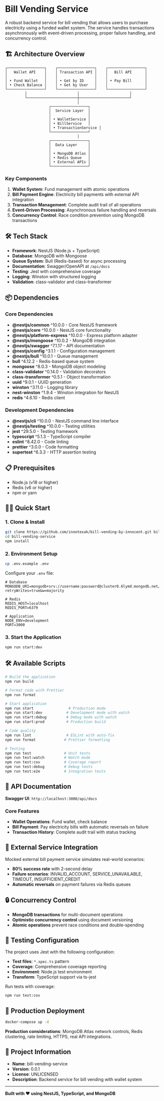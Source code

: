 # Bill Vending Service

A robust backend service for bill vending that allows users to purchase electricity using a funded wallet system. The service handles transactions asynchronously with event-driven processing, proper failure handling, and concurrency control.

## 🏗️ Architecture Overview

```
┌─────────────────┐    ┌─────────────────┐    ┌─────────────────┐
│   Wallet API    │    │ Transaction API │    │   Bill API      │
│                 │    │                 │    │                 │
│ • Fund Wallet   │    │ • Get by ID     │    │ • Pay Bill      │
│ • Check Balance │    │ • Get by User   │    │                 │
└─────────────────┘    └─────────────────┘    └─────────────────┘
         │                       │                       │
         └───────────────────────┼───────────────────────┘
                                 │
                    ┌─────────────────┐
                    │  Service Layer  │
                    │                 │
                    │ • WalletService │
                    │ • BillService   │
                    │ • TransactionService │
                    └─────────────────┘
                                 │
                    ┌─────────────────┐
                    │  Data Layer     │
                    │                 │
                    │ • MongoDB Atlas │
                    │ • Redis Queue   │
                    │ • External APIs │
                    └─────────────────┘
```

### Key Components

1. **Wallet System**: Fund management with atomic operations
2. **Bill Payment Engine**: Electricity bill payments with external API integration
3. **Transaction Management**: Complete audit trail of all operations
4. **Event-Driven Processing**: Asynchronous failure handling and reversals
5. **Concurrency Control**: Race condition prevention using MongoDB transactions

## 🛠️ Tech Stack

- **Framework**: NestJS (Node.js + TypeScript)
- **Database**: MongoDB with Mongoose
- **Queue System**: Bull (Redis-based) for async processing
- **Documentation**: Swagger/OpenAPI at `/api/docs`
- **Testing**: Jest with comprehensive coverage
- **Logging**: Winston with structured logging
- **Validation**: class-validator and class-transformer

## 📦 Dependencies

### Core Dependencies
- **@nestjs/common** ^10.0.0 - Core NestJS framework
- **@nestjs/core** ^10.0.0 - NestJS core functionality
- **@nestjs/platform-express** ^10.0.0 - Express platform adapter
- **@nestjs/mongoose** ^10.0.2 - MongoDB integration
- **@nestjs/swagger** ^7.1.17 - API documentation
- **@nestjs/config** ^3.1.1 - Configuration management
- **@nestjs/bull** ^10.0.1 - Queue management
- **bull** ^4.12.2 - Redis-based queue system
- **mongoose** ^8.0.3 - MongoDB object modeling
- **class-validator** ^0.14.0 - Validation decorators
- **class-transformer** ^0.5.1 - Object transformation
- **uuid** ^9.0.1 - UUID generation
- **winston** ^3.11.0 - Logging library
- **nest-winston** ^1.9.4 - Winston integration for NestJS
- **redis** ^4.6.10 - Redis client

### Development Dependencies
- **@nestjs/cli** ^10.0.0 - NestJS command line interface
- **@nestjs/testing** ^10.0.0 - Testing utilities
- **jest** ^29.5.0 - Testing framework
- **typescript** ^5.1.3 - TypeScript compiler
- **eslint** ^8.42.0 - Code linting
- **prettier** ^3.0.0 - Code formatting
- **supertest** ^6.3.3 - HTTP assertion testing

## 📋 Prerequisites

- Node.js (v18 or higher)
- Redis (v6 or higher)
- npm or yarn

## 🏃‍♂️ Quick Start

### 1. Clone & Install
```bash
git clone https://github.com/innotexak/bill-vending-by-innocent.git bill-vending-service
cd bill-vending-service
npm install
```

### 2. Environment Setup
```bash
cp .env.example .env
```

Configure your `.env` file:
```env
# Database
MONGODB_URI=mongodb+srv://username:password@cluster0.6lymd.mongodb.net/billing?retryWrites=true&w=majority

# Redis
REDIS_HOST=localhost
REDIS_PORT=6379

# Application
NODE_ENV=development
PORT=3000
```

### 3. Start the Application
```bash
npm run start:dev
```

## 🛠️ Available Scripts

```bash
# Build the application
npm run build

# Format code with Prettier
npm run format

# Start application
npm run start                # Production mode
npm run start:dev           # Development mode with watch
npm run start:debug         # Debug mode with watch
npm run start:prod          # Production build

# Code quality
npm run lint                # ESLint with auto-fix
npm run format             # Prettier formatting

# Testing
npm run test               # Unit tests
npm run test:watch         # Watch mode
npm run test:cov           # Coverage report
npm run test:debug         # Debug tests
npm run test:e2e           # Integration tests
```

## 📖 API Documentation

**Swagger UI**: `http://localhost:3000/api/docs`

### Core Features
- **Wallet Operations**: Fund wallet, check balance
- **Bill Payment**: Pay electricity bills with automatic reversals on failure
- **Transaction History**: Complete audit trail with status tracking

## 🔄 External Service Integration

Mocked external bill payment service simulates real-world scenarios:
- **80% success rate** with 2-second delay
- **Failure scenarios**: INVALID_ACCOUNT, SERVICE_UNAVAILABLE, TIMEOUT, INSUFFICIENT_CREDIT
- **Automatic reversals** on payment failures via Redis queues

## 🔒 Concurrency Control

- **MongoDB transactions** for multi-document operations
- **Optimistic concurrency control** using document versioning
- **Atomic operations** prevent race conditions and double-spending

## 🧪 Testing Configuration

The project uses Jest with the following configuration:
- **Test files**: `*.spec.ts` pattern
- **Coverage**: Comprehensive coverage reporting
- **Environment**: Node.js test environment
- **Transform**: TypeScript support via ts-jest

Run tests with coverage:
```bash
npm run test:cov
```

## 🚀 Production Deployment

```bash
docker-compose up -d
```

**Production considerations**: MongoDB Atlas network controls, Redis clustering, rate limiting, HTTPS, real API integrations.

## 📝 Project Information

- **Name**: bill-vending-service
- **Version**: 0.0.1
- **License**: UNLICENSED
- **Description**: Backend service for bill vending with wallet system

---

**Built with ❤️ using NestJS, TypeScript, and MongoDB**